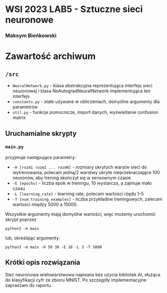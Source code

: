 # WSI 2023 LAB5 - Sztuczne sieci neuronowe
### Maksym Bieńkowski

# Zawartość archiwum
## `/src`
* `NeuralNetwork.py` - klasa abstrakcyjna reprezentująca interfejs sieci neuronowej i klasa NoAutogradNeuralNetwork 
implementująca ten interfejs
* `constants.py` - stałe używane w obliczeniach, domyślne argumenty dla parametrów
* `util.py` - funkcje pomocnicze, import danych, wyświetlanie confusion matrix

## Uruchamialne skrypty
### `main.py`
przyjmuje następujące parametry: 
* `-H [rozm1 rozm2 ... rozmN]` - rozmiary ukrytych warstw sieci do wytrenowania, polecam jedną/2 warstwy ukryte nieprzekraczające 100 neuronów, aby trening skończył się w sensownym czasie
* `-E [epochs]` - liczba epok w treningu, 10 wystarcza, a zajmuje mało czasu
* `-L [learning_rate]` - learning rate, polecam wartości rzędu 1-5
* `-T [num_training_examples]` - liczba przykładów treningowych, zalecam wartości między 5000 a 15000.

Wszystkie argumenty mają domyślne wartości, więc możemy uruchomić skrypt poprzez
```shell
python3 -m main
```
lub, określając argumenty:
```shell
python3 -m main -H 50 30 -E 10 -L 3 -T 5000
```
## Krótki opis rozwiązania
Sieć neuronowa wielowarstwowa napisana bez użycia bibliotek AI, służąca do klasyfikacji cyfr ze zbioru MNIST. Po szczegóły implementacyjne zapraszam do raportu.